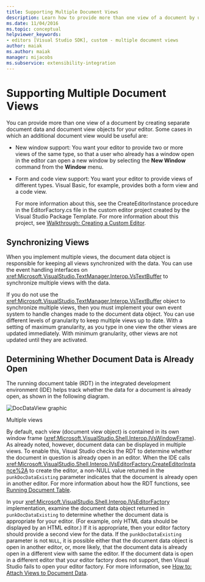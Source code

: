 ```yaml
---
title: Supporting Multiple Document Views
description: Learn how to provide more than one view of a document by using separate document data and document view objects for your custom editor in the Visual Studio SDK. 
ms.date: 11/04/2016
ms.topic: conceptual
helpviewer_keywords:
- editors [Visual Studio SDK], custom - multiple document views
author: maiak
ms.author: maiak
manager: mijacobs
ms.subservice: extensibility-integration
---
```

# Supporting Multiple Document Views

You can provide more than one view of a document by creating separate document data and document view objects for your editor. Some cases in which an additional document view would be useful are:

- New window support: You want your editor to provide two or more views of the same type, so that a user who already has a window open in the editor can open a new window by selecting the **New Window** command from the **Window** menu.

- Form and code view support: You want your editor to provide views of different types. Visual Basic, for example, provides both a form view and a code view.

  For more information about this, see the CreateEditorInstance procedure in the EditorFactory.cs file in the custom editor project created by the Visual Studio Package Template. For more information about this project, see [Walkthrough: Creating a Custom Editor](../extensibility/walkthrough-creating-a-custom-editor.md).

## Synchronizing Views
 When you implement multiple views, the document data object is responsible for keeping all views synchronized with the data. You can use the event handling interfaces on <xref:Microsoft.VisualStudio.TextManager.Interop.VsTextBuffer> to synchronize multiple views with the data.

 If you do not use the <xref:Microsoft.VisualStudio.TextManager.Interop.VsTextBuffer> object to synchronize multiple views, then you must implement your own event system to handle changes made to the document data object. You can use different levels of granularity to keep multiple views up to date. With a setting of maximum granularity, as you type in one view the other views are updated immediately. With minimum granularity, other views are not updated until they are activated.

## Determining Whether Document Data is Already Open
 The running document table (RDT) in the integrated development environment (IDE) helps track whether the data for a document is already open, as shown in the following diagram.

![DocDataView graphic](../extensibility/media/docdataview.gif "Docdataview")
 
Multiple views

 By default, each view (document view object) is contained in its own window frame (<xref:Microsoft.VisualStudio.Shell.Interop.IVsWindowFrame>). As already noted, however, document data can be displayed in multiple views. To enable this, Visual Studio checks the RDT to determine whether the document in question is already open in an editor. When the IDE calls <xref:Microsoft.VisualStudio.Shell.Interop.IVsEditorFactory.CreateEditorInstance%2A> to create the editor, a non-NULL value returned in the `punkDocDataExisting` parameter indicates that the document is already open in another editor. For more information about how the RDT functions, see [Running Document Table](../extensibility/internals/running-document-table.md).

 In your <xref:Microsoft.VisualStudio.Shell.Interop.IVsEditorFactory> implementation, examine the document data object returned in `punkDocDataExisting` to determine whether the document data is appropriate for your editor. (For example, only HTML data should be displayed by an HTML editor.) If it is appropriate, then your editor factory should provide a second view for the data. If the `punkDocDataExisting` parameter is not `NULL`, it is possible either that the document data object is open in another editor, or, more likely, that the document data is already open in a different view with same the editor. If the document data is open in a different editor that your editor factory does not support, then Visual Studio fails to open your editor factory. For more information, see [How to: Attach Views to Document Data](../extensibility/how-to-attach-views-to-document-data.md).
